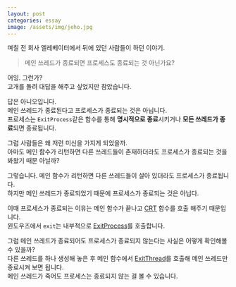 ```yaml
---
layout: post
categories: essay
image: /assets/img/jeho.jpg
---
```


며칠 전 회사 엘레베이터에서 뒤에 있던 사람들이 하던 이야기.

> 메인 쓰레드가 종료되면 프로세스도 종료되는 것 아닌가요?

어잉. 그런가?  
고개를 돌려 대답을 해주고 싶었지만 참았습니다.

답은 아니오입니다.  
메인 쓰레드가 종료된다고 프로세스가 종료되는 것은 아닙니다.  
프로세스는 `ExitProcess`같은 함수를 통해 **명시적으로 종료**시키거나 **모든 쓰레드가 종료**되면 종료됩니다.

그럼 사람들은 왜 저런 미신을 가지게 되었을까.  
아마도 메인 함수가 리턴하면 다른 쓰레드들이 존재하더라도 프로세스가 종료되는 것을 봐왔기 때문 아닐까?

그렇습니다. 메인 함수가 리턴하면 다른 쓰레드들이 살아 있더라도 프로세스가 종료됩니다.  
하지만 메인 쓰레드가 종료되었기 때문에 프로세스가 종료되는 것은 아닙다.

이때 프로세스가 종료되는 이유는 메인 함수가 끝나고 [CRT](https://learn.microsoft.com/en-us/cpp/c-runtime-library/c-run-time-library-reference?view=msvc-170) 함수를 호출 해주기 때문입니다.  
윈도우즈에서 `exit`는 내부적으로 [ExitProcess](https://learn.microsoft.com/en-us/windows/win32/api/processthreadsapi/nf-processthreadsapi-exitprocess)를 호출합니다.

그럼 메인 쓰레드가 종료되어도 프로세스가 종료되지 않는다는 사실은 어떻게 확인해볼 수 있을까?  
다른 쓰레드를 하나 생성해 놓은 후 메인 함수에서 [ExitThread](https://learn.microsoft.com/en-us/windows/win32/api/processthreadsapi/nf-processthreadsapi-exitthread)를 호출해 메인 쓰레드만 종료시켜 보면 됩니다.  
메인 쓰레드가 죽어도 프로세스는 종료되지 않는 걸 볼 수 있습니다.